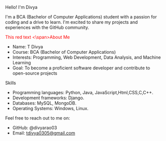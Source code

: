 Hello! I'm Divya

I'm a BCA (Bachelor of Computer Applications) student with a passion for coding and a drive to learn. I'm excited to share my projects and experiences with the GitHub community.

<span style =" color: red;"> This red text <\span>About Me
- Name: T Divya
- Course: BCA (Bachelor of Computer Applications)
- Interests: Programming, Web Development, Data Analysis, and Machine Learning
- Goal: To become a proficient software developer and contribute to open-source projects

Skills

- Programming languages: Python, Java, JavaScript,Html,CSS,C,C++.
- Development frameworks: Django.
- Databases: MySQL, MongoDB.
- Operating Systems: Windows, Linux.

Feel free to reach out to me on:

- GitHub: @divyarao03
- Email: tdivya0305@gmail.com

